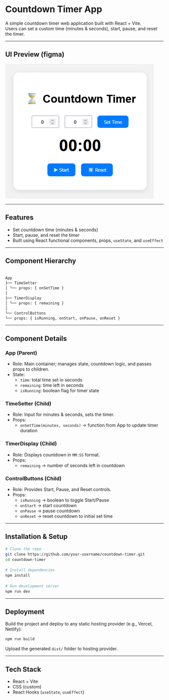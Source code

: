 
# Countdown Timer App

A simple countdown timer web application built with React + Vite.  
Users can set a custom time (minutes & seconds), start, pause, and reset the timer.

---

## UI Preview (figma)

![UI Mockup](assets/figma.png)

---

## Features

- Set countdown time (minutes & seconds)
- Start, pause, and reset the timer
- Built using React functional components, props, `useState`, and `useEffect`

---

## Component Hierarchy
```

App
├── TimeSetter
│ └── props: { onSetTime }
│
├── TimerDisplay
│ └── props: { remaining }
│
└── ControlButtons
└── props: { isRunning, onStart, onPause, onReset }

````

---

## Component Details

### App (Parent)
- Role: Main container; manages state, countdown logic, and passes props to children.
- State:
  - `time`: total time set in seconds
  - `remaining`: time left in seconds
  - `isRunning`: boolean flag for timer state

### TimeSetter (Child)
- Role: Input for minutes & seconds, sets the timer.
- Props:
  - `onSetTime(minutes, seconds)` → function from App to update timer duration

### TimerDisplay (Child)
- Role: Displays countdown in `MM:SS` format.
- Props:
  - `remaining` → number of seconds left in countdown

### ControlButtons (Child)
- Role: Provides Start, Pause, and Reset controls.
- Props:
  - `isRunning` → boolean to toggle Start/Pause
  - `onStart` → start countdown
  - `onPause` → pause countdown
  - `onReset` → reset countdown to initial set time

---

## Installation & Setup

```bash
# Clone the repo
git clone https://github.com/your-username/countdown-timer.git
cd countdown-timer

# Install dependencies
npm install

# Run development server
npm run dev
````

---

## Deployment

Build the project and deploy to any static hosting provider (e.g., Vercel, Netlify):

```bash
npm run build
```

Upload the generated `dist/` folder to hosting provider.

---

## Tech Stack

- React + Vite
- CSS (custom)
- React Hooks (`useState`, `useEffect`)

